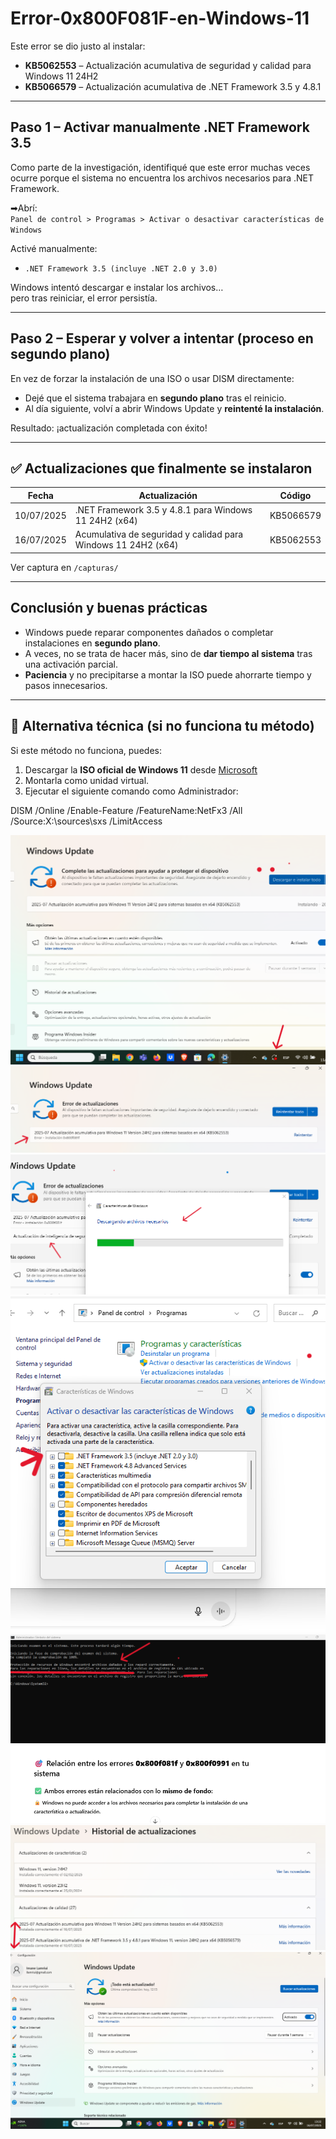 # Error-0x800F081F-en-Windows-11


Este error se dio justo al instalar:

- **KB5062553** – Actualización acumulativa de seguridad y calidad para Windows 11 24H2
- **KB5066579** – Actualización acumulativa de .NET Framework 3.5 y 4.8.1

---

## Paso 1 – Activar manualmente .NET Framework 3.5

Como parte de la investigación, identifiqué que este error muchas veces ocurre porque el sistema no encuentra los archivos necesarios para .NET Framework.

➡Abrí:  
`Panel de control > Programas > Activar o desactivar características de Windows`

 Activé manualmente:  
- `.NET Framework 3.5 (incluye .NET 2.0 y 3.0)`

Windows intentó descargar e instalar los archivos…  
pero tras reiniciar, el error persistía.

---

## Paso 2 – Esperar y volver a intentar (proceso en segundo plano)

En vez de forzar la instalación de una ISO o usar DISM directamente:

- Dejé que el sistema trabajara en **segundo plano** tras el reinicio.
- Al día siguiente, volví a abrir Windows Update y **reintenté la instalación**.

Resultado: ¡actualización completada con éxito!

---

## ✅ Actualizaciones que finalmente se instalaron

| Fecha       | Actualización                                                  | Código       |
|-------------|----------------------------------------------------------------|--------------|
| 10/07/2025  | .NET Framework 3.5 y 4.8.1 para Windows 11 24H2 (x64)          | KB5066579    |
| 16/07/2025  | Acumulativa de seguridad y calidad para Windows 11 24H2 (x64) | KB5062553    |

Ver captura en `/capturas/`

---

## Conclusión y buenas prácticas

- Windows puede reparar componentes dañados o completar instalaciones en **segundo plano**.  
- A veces, no se trata de hacer más, sino de **dar tiempo al sistema** tras una activación parcial.
- **Paciencia** y no precipitarse a montar la ISO puede ahorrarte tiempo y pasos innecesarios.

---

## 🔄 Alternativa técnica (si no funciona tu método)

Si este método no funciona, puedes:

1. Descargar la **ISO oficial de Windows 11** desde [Microsoft](https://www.microsoft.com/software-download/windows11)
2. Montarla como unidad virtual.
3. Ejecutar el siguiente comando como Administrador:

DISM /Online /Enable-Feature /FeatureName:NetFx3 /All /Source:X:\sources\sxs /LimitAccess

<img src="1caso.png">

<img src="2-caso-error.png">

<img src="caso7.png">

<img src="5caso.png">

<img src="caso5.png">

<img src="8caso.png">

<img src="9caso.png">

<img src="resultado-final.png">


